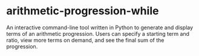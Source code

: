 # arithmetic-progression-while
An interactive command-line tool written in Python to generate and display terms of an arithmetic progression. Users can specify a starting term and ratio, view more terms on demand, and see the final sum of the progression.

